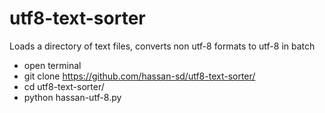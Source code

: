 # utf8-text-sorter
Loads a directory of text files, converts non utf-8 formats to utf-8 in batch

* open terminal
* git clone https://github.com/hassan-sd/utf8-text-sorter/
* cd utf8-text-sorter/
* python hassan-utf-8.py
